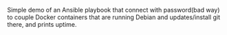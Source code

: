 Simple demo of an Ansible playbook that connect with password(bad way) to couple Docker containers that are running Debian and updates/install git there, and prints uptime.
